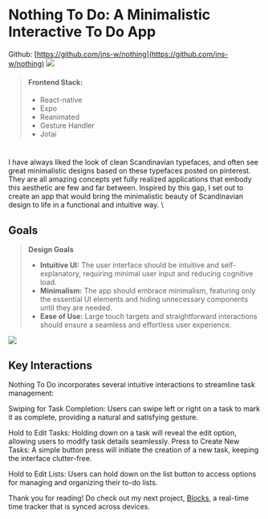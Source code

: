 # Nothing To Do: A Minimalistic Interactive To Do App
Github: [https://github.com/jns-w/nothing](https://github.com/jns-w/nothing)
![](https://res.cloudinary.com/ds1s8ilcc/image/upload/v1709716905/Devsite/nothing-to-do/Nothing_To_Do-main_dk4esu.png)
> #### Frontend Stack:
> - React-native
> - Expo
> - Reanimated
> - Gesture Handler
> - Jotai
#
I have always liked the look of clean Scandinavian typefaces, and often see great minimalistic designs based on these typefaces posted on pinterest. They are all amazing concepts yet fully realized applications that embody this aesthetic are few and far between. Inspired by this gap, I set out to create an app that would bring the minimalistic beauty of Scandinavian design to life in a functional and intuitive way.
\
## Goals
> **Design Goals**
> - **Intuitive UI:** The user interface should be intuitive and self-explanatory, requiring minimal user input and reducing cognitive load.
> - **Minimalism:** The app should embrace minimalism, featuring only the essential UI elements and hiding unnecessary components until they are needed.
> - **Ease of Use:** Large touch targets and straightforward interactions should ensure a seamless and effortless user experience.

![](https://res.cloudinary.com/ds1s8ilcc/image/upload/v1709876635/Devsite/nothing-to-do/nothing-ui01-_wb978g.gif)

## Key Interactions
Nothing To Do incorporates several intuitive interactions to streamline task management:

Swiping for Task Completion: Users can swipe left or right on a task to mark it as complete, providing a natural and satisfying gesture.

Hold to Edit Tasks: Holding down on a task will reveal the edit option, allowing users to modify task details seamlessly.
Press to Create New Tasks: A simple button press will initiate the creation of a new task, keeping the interface clutter-free.

Hold to Edit Lists: Users can hold down on the list button to access options for managing and organizing their to-do lists.

Thank you for reading! Do check out my next project, [Blocks](/article/blocks), a real-time time tracker that is synced across devices.
